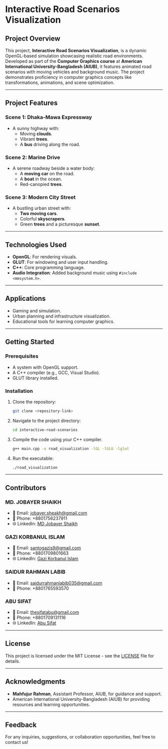 # Interactive Road Scenarios Visualization

## Project Overview
This project, **Interactive Road Scenarios Visualization**, is a dynamic OpenGL-based simulation showcasing realistic road environments. Developed as part of the **Computer Graphics course** at **American International University-Bangladesh (AIUB)**, it features animated road scenarios with moving vehicles and background music. The project demonstrates proficiency in computer graphics concepts like transformations, animations, and scene optimization.

---

## Project Features

### **Scene 1: Dhaka-Mawa Expressway**
- A sunny highway with:
  - Moving **clouds**.
  - Vibrant **trees**.
  - A **bus** driving along the road.

### **Scene 2: Marine Drive**
- A serene roadway beside a water body:
  - A **moving car** on the road.
  - A **boat** in the ocean.
  - Red-canopied **trees**.

### **Scene 3: Modern City Street**
- A bustling urban street with:
  - **Two moving cars**.
  - Colorful **skyscrapers**.
  - Green **trees** and a picturesque **sunset**.

---

## Technologies Used
- **OpenGL**: For rendering visuals.
- **GLUT**: For windowing and user input handling.
- **C++**: Core programming language.
- **Audio Integration**: Added background music using `#include <mmsystem.h>`.

---

## Applications
- Gaming and simulation.
- Urban planning and infrastructure visualization.
- Educational tools for learning computer graphics.

---

## Getting Started

### Prerequisites
- A system with OpenGL support.
- A C++ compiler (e.g., GCC, Visual Studio).
- GLUT library installed.

### Installation
1. Clone the repository:
   ```bash
   git clone <repository-link>
   ```
2. Navigate to the project directory:
   ```bash
   cd interactive-road-scenarios
   ```
3. Compile the code using your C++ compiler.
   ```bash
   g++ main.cpp -o road_visualization -lGL -lGLU -lglut
   ```
4. Run the executable:
   ```bash
   ./road_visualization
   ```

---

## Contributors

### **MD. JOBAYER SHAIKH**
- 📧 Email: [jobayer.sheakh@gmail.com](mailto:jobayer.sheakh@gmail.com)
- 📱 Phone: +8801756237911
- 🌐 LinkedIn: [MD Jobayer Shaikh](https://www.linkedin.com/in/md-jobayer-shaikh-730960263)

### **GAZI KORBANUL ISLAM**
- 📧 Email: [santogazis9@gmail.com](mailto:santogazis9@gmail.com)
- 📱 Phone: +8801709801663
- 🌐 LinkedIn: [Gazi Korbanul Islam](https://www.linkedin.com/in/gazi-korbanul-islam-49b799313/)

### **SAIDUR RAHMAN LABIB**
- 📧 Email: [saidurrahmanlabib035@gmail.com](mailto:saidurrahmanlabib035@gmail.com)
- 📱 Phone: +8801765593570

### **ABU SIFAT**
- 📧 Email: [thesifatabu@gmail.com](mailto:thesifatabu@gmail.com)
- 📱 Phone: +8801709131116
- 🌐 LinkedIn: [Abu Sifat](https://www.linkedin.com/in/abu-sifat)

---

## License
This project is licensed under the MIT License - see the [LICENSE](LICENSE) file for details.

---

## Acknowledgments
- **Mahfujur Rahman**, Assistant Professor, AIUB, for guidance and support.
- American International University-Bangladesh (AIUB) for providing resources and learning opportunities.

---

## Feedback
For any inquiries, suggestions, or collaboration opportunities, feel free to contact us!
